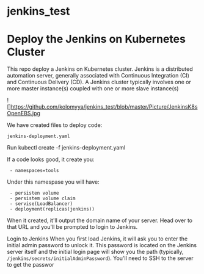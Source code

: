 # jenkins_test
# Deploy the Jenkins on  Kubernetes Cluster

This repo deploy a Jenkins on Kubernetes cluster. Jenkins is a distributed automation server, generally associated with Continuous Integration (CI) and Continuous Delivery (CD). A Jenkins cluster typically involves one or more master instance(s) coupled with one or more slave instance(s)

![]https://github.com/kolomyya/jenkins_test/blob/master/Picture/JenkinsK8sOpenEBS.jpg
 

We have created files to deploy code:
```
jenkins-deployment.yaml
```
Run kubectl create -f jenkins-deployment.yaml

If a code looks good, it create you:
```
 - namespaces=tools
 ```
Under this namespase you will have:
```
 - persisten volume
 - persistem volume claim
 - servise(LoadBalancer)
 - deployment(replicas(jenkins))
```
When it created, it'll output the domain name of your server. Head over to that URL and you'll be prompted to login to Jenkins.

Login to Jenkins
When you first load Jenkins, it will ask you to enter the initial admin password to unlock it. This password is located on the Jenkins server itself and the initial login page will show you the path (typically,``` /jenkins/secrets/initialAdminPassword```). You'll need to SSH to the server to get the passwor
